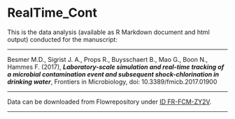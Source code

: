# RealTime_Cont
This is the data analysis (available as R Markdown document and html output) conducted for the manuscript:  
*******************
Besmer M.D., Sigrist J. A., Props R., Buysschaert B., Mao G., Boon N., Hammes F. (2017), ***Laboratory-scale simulation and real-time tracking of a microbial contamination event and subsequent shock-chlorination in drinking water***, Frontiers in Microbiology, doi: 10.3389/fmicb.2017.01900
*******************
Data can be downloaded from Flowrepository under [ID FR-FCM-ZY2V](https://flowrepository.org/experiments/1119).
*******************
